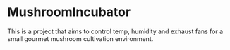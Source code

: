MushroomIncubator
=================

This is a project that aims to control temp, humidity and exhaust fans for a small gourmet mushroom cultivation environment.
